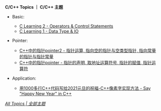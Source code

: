 **C/C++ Topics ｜ C/C++ 主题**

* Basic:
  * [C Learning 2 - Operators & Control Statements](http://ultrafish.cn/2022/12/24/c-learning-2/)
  * [C Learning 1 - Data Type & IO](http://ultrafish.cn/2022/12/22/c-learning-1/)
  

* Pointer:
  * [C++中的指针pointer2 - 指针运算, 指向空的指针与空类型指针, 指向常量的指针与指针常量](http://ultrafish.cn/2020/12/06/cpp-pointer2/)
  * [C++中的指针pointer - 指针的声明, 取地址运算符号, 指针的赋值, 指针运算符](http://ultrafish.cn/2020/10/25/cpp-pointer/)

* Application:
  * [用1000多行C++代码写给2021元旦的祝福-C++像素字实现方法 - Say "Happy New Year" in C++](https://ultrafish.cn/2021/01/02/1kcpphny/)

[*All Topics | 全部主题*](https://ultrafish.cn/topics/#/)